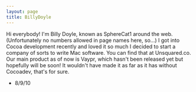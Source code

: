 ```yaml
---
layout: page
title: BillyDoyle
---
```




Hi everybody! I'm Billy Doyle, known as SphereCat1 around the web. (Unfortunately no numbers allowed in page names here, so...)
I got into Cocoa development recently and loved it so much I decided to start a company of sorts to write Mac software. You can find that at Unsquared.co. Our main product as of now is Vaypr, which hasn't been released yet but hopefully will be soon! It wouldn't have made it as far as it has without Cocoadev, that's for sure.

- 8/9/10

